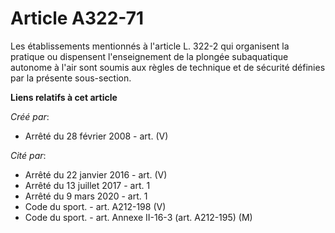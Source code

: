 # Article A322-71

Les établissements mentionnés à l'article L. 322-2 qui organisent la pratique ou dispensent l'enseignement de la plongée
subaquatique autonome à l'air sont soumis aux règles de technique et de sécurité définies par la présente sous-section.

**Liens relatifs à cet article**

_Créé par_:

  - Arrêté du 28 février 2008 - art. (V)

_Cité par_:

  - Arrêté du 22 janvier 2016 - art. (V)
  - Arrêté du 13 juillet 2017 - art. 1
  - Arrêté du 9 mars 2020 - art. 1
  - Code du sport. - art. A212-198 (V)
  - Code du sport. - art. Annexe II-16-3 (art. A212-195) (M)
